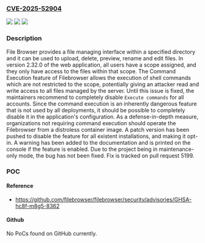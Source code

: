 ### [CVE-2025-52904](https://cve.mitre.org/cgi-bin/cvename.cgi?name=CVE-2025-52904)
![](https://img.shields.io/static/v1?label=Product&message=filebrowser&color=blue)
![](https://img.shields.io/static/v1?label=Version&message=%3C%3D%202.35.0%20&color=brightgreen)
![](https://img.shields.io/static/v1?label=Vulnerability&message=CWE-77%3A%20Improper%20Neutralization%20of%20Special%20Elements%20used%20in%20a%20Command%20('Command%20Injection')&color=brightgreen)

### Description

File Browser provides a file managing interface within a specified directory and it can be used to upload, delete, preview, rename and edit files. In version 2.32.0 of the web application, all users have a scope assigned, and they only have access to the files within that scope. The Command Execution feature of Filebrowser allows the execution of shell commands which are not restricted to the scope, potentially giving an attacker read and write access to all files managed by the server. Until this issue is fixed, the maintainers recommend to completely disable `Execute commands` for all accounts. Since the command execution is an inherently dangerous feature that is not used by all deployments, it should be possible to completely disable it in the application's configuration. As a defense-in-depth measure, organizations not requiring command execution should operate the Filebrowser from a distroless container image. A patch version has been pushed to disable the feature for all existent installations, and making it opt-in. A warning has been added to the documentation and is printed on the console if the feature is enabled. Due to the project being in maintenance-only mode, the bug has not been fixed. Fix is tracked on pull request 5199.

### POC

#### Reference
- https://github.com/filebrowser/filebrowser/security/advisories/GHSA-hc8f-m8g5-8362

#### Github
No PoCs found on GitHub currently.

